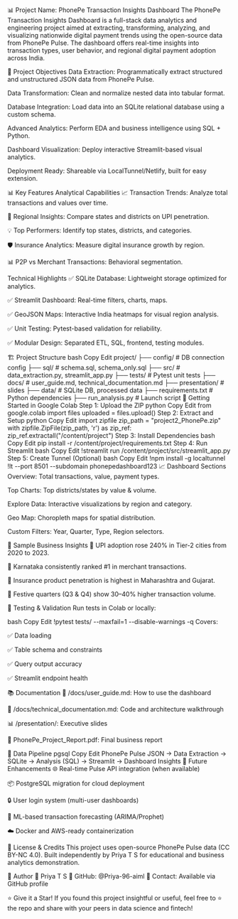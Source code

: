 📊 Project Name: PhonePe Transaction Insights Dashboard
The PhonePe Transaction Insights Dashboard is a full-stack data analytics and engineering project aimed at extracting, transforming, analyzing, and visualizing nationwide digital payment trends using the open-source data from PhonePe Pulse. The dashboard offers real-time insights into transaction types, user behavior, and regional digital payment adoption across India.

🎯 Project Objectives
Data Extraction: Programmatically extract structured and unstructured JSON data from PhonePe Pulse.

Data Transformation: Clean and normalize nested data into tabular format.

Database Integration: Load data into an SQLite relational database using a custom schema.

Advanced Analytics: Perform EDA and business intelligence using SQL + Python.

Dashboard Visualization: Deploy interactive Streamlit-based visual analytics.

Deployment Ready: Shareable via LocalTunnel/Netlify, built for easy extension.

📊 Key Features
Analytical Capabilities
📈 Transaction Trends: Analyze total transactions and values over time.

🧭 Regional Insights: Compare states and districts on UPI penetration.

💡 Top Performers: Identify top states, districts, and categories.

🛡️ Insurance Analytics: Measure digital insurance growth by region.

📊 P2P vs Merchant Transactions: Behavioral segmentation.

Technical Highlights
✅ SQLite Database: Lightweight storage optimized for analytics.

✅ Streamlit Dashboard: Real-time filters, charts, maps.

✅ GeoJSON Maps: Interactive India heatmaps for visual region analysis.

✅ Unit Testing: Pytest-based validation for reliability.

✅ Modular Design: Separated ETL, SQL, frontend, testing modules.

🏗️ Project Structure
bash
Copy
Edit
project/
├── config/                   # DB connection config
├── sql/                      # schema.sql, schema_only.sql
├── src/                      # data_extraction.py, streamlit_app.py
├── tests/                    # Pytest unit tests
├── docs/                     # user_guide.md, technical_documentation.md
├── presentation/             # slides
├── data/                     # SQLite DB, processed data
├── requirements.txt          # Python dependencies
├── run_analysis.py           # Launch script
🚀 Getting Started in Google Colab
Step 1: Upload the ZIP
python
Copy
Edit
from google.colab import files
uploaded = files.upload()
Step 2: Extract and Setup
python
Copy
Edit
import zipfile
zip_path = "project2_PhonePe.zip"
with zipfile.ZipFile(zip_path, 'r') as zip_ref:
    zip_ref.extractall("/content/project")
Step 3: Install Dependencies
bash
Copy
Edit
pip install -r /content/project/requirements.txt
Step 4: Run Streamlit
bash
Copy
Edit
!streamlit run /content/project/src/streamlit_app.py
Step 5: Create Tunnel (Optional)
bash
Copy
Edit
!npm install -g localtunnel
!lt --port 8501 --subdomain phonepedashboard123
📈 Dashboard Sections
Overview: Total transactions, value, payment types.

Top Charts: Top districts/states by value & volume.

Explore Data: Interactive visualizations by region and category.

Geo Map: Choropleth maps for spatial distribution.

Custom Filters: Year, Quarter, Type, Region selectors.

🔬 Sample Business Insights
📌 UPI adoption rose 240% in Tier-2 cities from 2020 to 2023.

📌 Karnataka consistently ranked #1 in merchant transactions.

📌 Insurance product penetration is highest in Maharashtra and Gujarat.

📌 Festive quarters (Q3 & Q4) show 30–40% higher transaction volume.

🧪 Testing & Validation
Run tests in Colab or locally:

bash
Copy
Edit
!pytest tests/ --maxfail=1 --disable-warnings -q
Covers:

✅ Data loading

✅ Table schema and constraints

✅ Query output accuracy

✅ Streamlit endpoint health

📚 Documentation
📘 /docs/user_guide.md: How to use the dashboard

📘 /docs/technical_documentation.md: Code and architecture walkthrough

📊 /presentation/: Executive slides

📝 PhonePe_Project_Report.pdf: Final business report

🔄 Data Pipeline
pgsql
Copy
Edit
PhonePe Pulse JSON → Data Extraction → SQLite → Analysis (SQL) → Streamlit → Dashboard Insights
🔮 Future Enhancements
🌐 Real-time Pulse API integration (when available)

📦 PostgreSQL migration for cloud deployment

🔒 User login system (multi-user dashboards)

🤖 ML-based transaction forecasting (ARIMA/Prophet)

☁️ Docker and AWS-ready containerization

📄 License & Credits
This project uses open-source PhonePe Pulse data (CC BY-NC 4.0). Built independently by Priya T S for educational and business analytics demonstration.

🙋 Author
👩 Priya T S
🔗 GitHub: @Priya-96-aiml
📧 Contact: Available via GitHub profile

⭐ Give it a Star!
If you found this project insightful or useful, feel free to ⭐️ the repo and share with your peers in data science and fintech!

